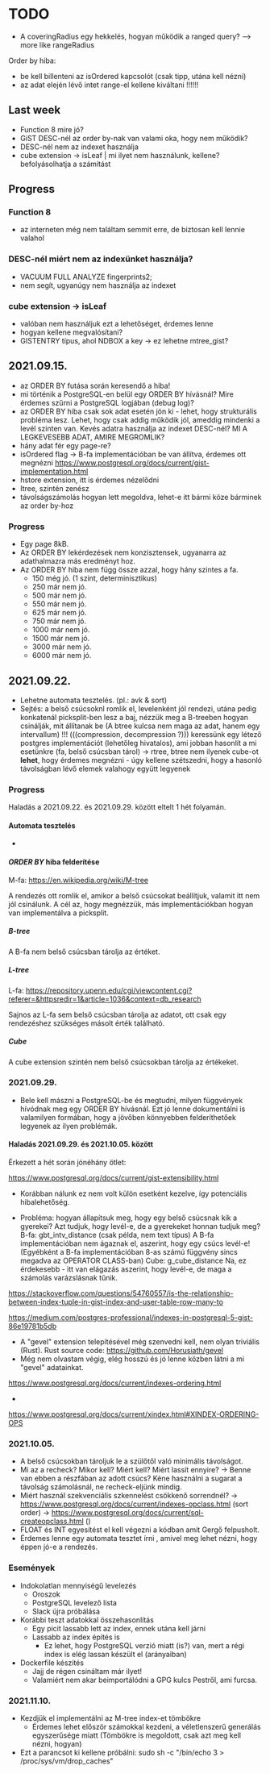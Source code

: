 # TODO

- A coveringRadius egy hekkelés, hogyan működik a ranged query? --> more like rangeRadius

Order by hiba:
- be kell billenteni az isOrdered kapcsolót (csak tipp, utána kell nézni)
- az adat elején lévő intet range-el kellene kiváltani !!!!!!

## Last week

+ Function 8 mire jó?
+ GiST DESC-nél az order by-nak van valami oka, hogy nem működik?
+ DESC-nél nem az indexet használja
+ cube extension -> isLeaf | mi ilyet nem használunk, kellene? befolyásolhatja a számítást

## Progress

### Function 8
- az interneten még nem találtam semmit erre, de biztosan kell lennie valahol

### DESC-nél miért nem az indexünket használja?
- VACUUM FULL ANALYZE fingerprints2;
- nem segít, ugyanúgy nem használja az indexet

### cube extension -> isLeaf
- valóban nem használjuk ezt a lehetőséget, érdemes lenne
- hogyan kellene megvalósítani?
- GISTENTRY típus, ahol NDBOX a key -> ez lehetne mtree_gist?

## 2021.09.15.

- az ORDER BY futása során keresendő a hiba!
- mi történik a PostgreSQL-en belül egy ORDER BY hívásnál? Mire érdemes szűrni a PostgreSQL logjában (debug log)?
- az ORDER BY hiba csak sok adat esetén jön ki - lehet, hogy strukturális probléma lesz.
  Lehet, hogy csak addig működik jól, ameddig mindenki a levél szinten van.
  Kevés adatra használja az indexet DESC-nél?
  MI A LEGKEVESEBB ADAT, AMIRE MEGROMLIK?
- hány adat fér egy page-re?
- isOrdered flag -> B-fa implementációban be van állítva, érdemes ott megnézni
  https://www.postgresql.org/docs/current/gist-implementation.html
- hstore extension, itt is érdemes nézelődni
- ltree, szintén zenész
- távolságszámolás hogyan lett megoldva, lehet-e itt bármi köze bárminek az order by-hoz

### Progress

- Egy page 8kB.
- Az ORDER BY lekérdezések nem konzisztensek, ugyanarra az adathalmazra más eredményt hoz.
- Az ORDER BY hiba nem függ össze azzal, hogy hány szintes a fa.
  -  150 még jó. (1 szint, determinisztikus)
  -  250 már nem jó.
  -  500 már nem jó.
  -  550 már nem jó.
  -  625 már nem jó.
  -  750 már nem jó.
  - 1000 már nem jó.
  - 1500 már nem jó.
  - 3000 már nem jó.
  - 6000 már nem jó.

## 2021.09.22.

- Lehetne automata tesztelés. (pl.: avk & sort)
- Sejtés: a belső csúcsoknl romlik el, levelenként jól rendezi, utána pedig konkatenál
          picksplit-ben lesz a baj, nézzük meg a B-treeben hogyan csinálják, mit állítanak be
          (A btree kulcsa nem maga az adat, hanem egy intervallum) !!!
          (((compression, decompression ?)))
          keressünk egy létező postgres implementációt (lehetőleg hivatalos), ami jobban hasonlít a mi esetünkre (fa, belső csúcsban tárol) -> rtree, btree nem ilyenek
          cube-ot **lehet**, hogy érdemes megnézni
          - úgy kellene szétszedni, hogy a hasonló távolságban lévő elemek valahogy együtt legyenek

### Progress

Haladás a 2021.09.22. és 2021.09.29. között eltelt 1 hét folyamán.

#### Automata tesztelés

-

#### _ORDER BY_ hiba felderítése

M-fa: https://en.wikipedia.org/wiki/M-tree

A rendezés ott romlik el, amikor a belső csúcsokat beállítjuk, valamit itt nem jól csinálunk.
A cél az, hogy megnézzük, más implementációkban hogyan van implementálva a picksplit.

##### B-tree

A B-fa nem belső csúcsban tárolja az értéket.

##### L-tree

L-fa: https://repository.upenn.edu/cgi/viewcontent.cgi?referer=&httpsredir=1&article=1036&context=db_research

Sajnos az L-fa sem belső csúcsban tárolja az adatot, ott csak egy rendezéshez szükséges másolt érték található.

##### Cube

A cube extension szintén nem belső csúcsokban tárolja az értékeket.

### 2021.09.29.

- Bele kell mászni a PostgreSQL-be és megtudni, milyen függvények hívódnak meg egy ORDER BY hívásnál.
  Ezt jó lenne dokumentálni is valamilyen formában, hogy a jövőben könnyebben felderíthetőek legyenek az
  ilyen problémák.

#### Haladás 2021.09.29. és 2021.10.05. között

Érkezett a hét során jónéhány ötlet:

https://www.postgresql.org/docs/current/gist-extensibility.html

- Korábban nálunk ez nem volt külön esetként kezelve, így potenciális hibalehetőség.

- Probléma: hogyan állapítsuk meg, hogy egy belső csúcsnak kik a gyerekei?
  Azt tudjuk, hogy levél-e, de a gyerekeket honnan tudjuk meg?
  B-fa: gbt_intv_distance (csak példa, nem text típus)
  A B-fa implementációban nem ágaznak el, aszerint, hogy egy csúcs levél-e!
  (Egyébként a B-fa implementációban 8-as számú függvény sincs megadva az OPERATOR CLASS-ban)
  Cube: g_cube_distance
  Na, ez érdekesebb - itt van elágazás aszerint, hogy levél-e, de maga a számolás varázslásnak tűnik.

https://stackoverflow.com/questions/54760557/is-the-relationship-between-index-tuple-in-gist-index-and-user-table-row-many-to

https://medium.com/postgres-professional/indexes-in-postgresql-5-gist-86e19781b5db

- A "gevel" extension telepítésével még szenvedni kell, nem olyan triviális (Rust).
  Rust source code: https://github.com/Horusiath/gevel
- Még nem olvastam végig, elég hosszú és jó lenne közben látni a mi "gevel" adatainkat.

https://www.postgresql.org/docs/current/indexes-ordering.html

-

https://www.postgresql.org/docs/current/xindex.html#XINDEX-ORDERING-OPS

### 2021.10.05.

- A belső csúcsokban tároljuk le a szülőtől való minimális távolságot.
- Mi az a recheck? Mikor kell? Miért kell? Miért lassít ennyire?
  -> Benne van ebben a részfában az adott csúcs? Kéne használni a sugarat a távolság számolásnál,
     ne recheck-eljünk mindig.
- Miért használ szekvenciális szkennelést csökkenő sorrendnél?
  -> https://www.postgresql.org/docs/current/indexes-opclass.html (sort order)
  -> https://www.postgresql.org/docs/current/sql-createopclass.html ()
- FLOAT és INT egyesítést el kell végezni a kódban amit Gergő felpusholt.
- Érdemes lenne egy automata tesztet írni , amivel meg lehet nézni, hogy éppen jó-e a rendezés.

### Események

- Indokolatlan mennyiségű levelezés
  - Oroszok
  - PostgreSQL levelező lista
  - Slack újra próbálása
- Korábbi teszt adatokkal összehasonlítás
  - Egy picit lassabb lett az index, ennek utána kell járni
  - Lassabb az index építés is
    - Ez lehet, hogy PostgreSQL verzió miatt (is?) van, mert a régi index
      is elég lassan készült el (arányaiban)
- Dockerfile készítés
  - Jajj de régen csináltam már ilyet!
  - Valamiért nem akar beimportálódni a GPG kulcs Pestről, ami furcsa.

### 2021.11.10.

- Kezdjük el implementálni az M-tree index-et tömbökre
  - Érdemes lehet először számokkal kezdeni, a véletlenszerű generálás egyszerűsége miatt
    (Tömbökre is megoldott, csak azt meg kell nézni, hogyan)
- Ezt a parancsot ki kellene próbálni:
  sudo sh -c "/bin/echo 3 > /proc/sys/vm/drop_caches"
